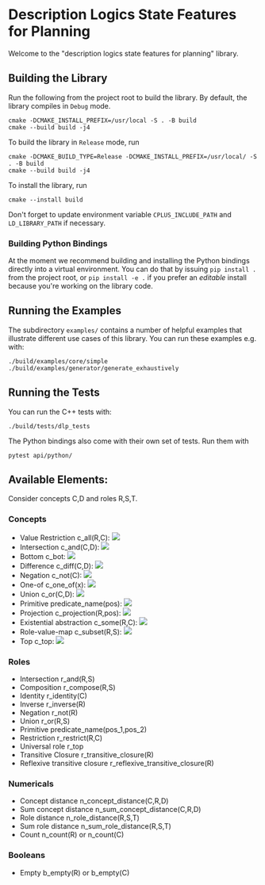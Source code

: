 
# Description Logics State Features for Planning

Welcome to the "description logics state features for planning" library.

## Building the Library

Run the following from the project root to build the library.
By default, the library compiles in `Debug` mode.
```console
cmake -DCMAKE_INSTALL_PREFIX=/usr/local -S . -B build
cmake --build build -j4
```

To build the library in `Release` mode, run
```console
cmake -DCMAKE_BUILD_TYPE=Release -DCMAKE_INSTALL_PREFIX=/usr/local/ -S . -B build
cmake --build build -j4
```

To install the library, run
```console
cmake --install build
```

Don't forget to update environment variable `CPLUS_INCLUDE_PATH` and `LD_LIBRARY_PATH` if necessary.

### Building Python Bindings
At the moment we recommend building and installing the Python bindings directly into a virtual environment.
You can do that by issuing `pip install .` from the project root, or `pip install -e .`
if you prefer an _editable_ install because you're working on the library code.

## Running the Examples

The subdirectory `examples/` contains a number of helpful examples that illustrate different use cases of this library.
You can run these examples e.g. with:

```console
./build/examples/core/simple
./build/examples/generator/generate_exhaustively
```

## Running the Tests
You can run the C++ tests with:
```console
./build/tests/dlp_tests
```

The Python bindings also come with their own set of tests. Run them with
```console
pytest api/python/
```

## Available Elements:

Consider concepts C,D and roles R,S,T.

### Concepts

- Value Restriction c_all(R,C): <img src="https://render.githubusercontent.com/render/math?math=\forall R.C\equiv \{a\in\triangle\mid\forall b.(a,b)\in R\rightarrow b\in C\}">
- Intersection c_and(C,D): <img src="https://render.githubusercontent.com/render/math?math=C\sqcap D\equiv C\cap D">
- Bottom c_bot: <img src="https://render.githubusercontent.com/render/math?math=\bot = \emptyset">
- Difference c_diff(C,D): <img src="https://render.githubusercontent.com/render/math?math=C\setminus D\equiv C\sqcap \neg D">
- Negation c_not(C): <img src="https://render.githubusercontent.com/render/math?math=\neg C = \top\setminus C">
- One-of c_one_of(x): <img src="https://render.githubusercontent.com/render/math?math=x = \{x\} ">
- Union c_or(C,D): <img src="https://render.githubusercontent.com/render/math?math=C\sqcup D\equiv C\cup D">
- Primitive predicate_name(pos): <img src="https://render.githubusercontent.com/render/math?math=\text{predicate_name}[\text{pos}]\equiv\{c_{\text{pos}}\in\top\mid \text{predicate_name}(c_1,\ldots,c_{pos},\ldots,c_n)\in s  \}">
- Projection c_projection(R,pos): <img src="https://render.githubusercontent.com/render/math?math=R[0]\equiv\exists R.\top, R[1]\equiv\exists R^{-1}.\top">
- Existential abstraction c_some(R,C): <img src="https://render.githubusercontent.com/render/math?math=\exists R.C\equiv \{a\in\triangle\mid\exists b:(a,b)\in R\land b\in C  \}">
- Role-value-map c_subset(R,S): <img src="https://render.githubusercontent.com/render/math?math=R\subseteq S\equiv \{a\in\triangle\mid \forall (a,b)\in R\rightarrow (a,b)\in S \}">
- Top c_top: <img src="https://render.githubusercontent.com/render/math?math=\top = \triangle">

### Roles

- Intersection r_and(R,S)
- Composition r_compose(R,S)
- Identity r_identity(C)
- Inverse r_inverse(R)
- Negation r_not(R)
- Union r_or(R,S)
- Primitive predicate_name(pos_1,pos_2)
- Restriction r_restrict(R,C)
- Universal role r_top
- Transitive Closure r_transitive_closure(R)
- Reflexive transitive closure r_reflexive_transitive_closure(R)

### Numericals

- Concept distance n_concept_distance(C,R,D)
- Sum concept distance n_sum_concept_distance(C,R,D)
- Role distance n_role_distance(R,S,T)
- Sum role distance n_sum_role_distance(R,S,T)
- Count n_count(R) or n_count(C)

### Booleans

- Empty b_empty(R) or b_empty(C)

